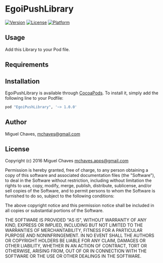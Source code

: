 # EgoiPushLibrary

[![Version](https://img.shields.io/cocoapods/v/EgoiPushLibrary.svg?style=flat)](http://cocoapods.org/pods/EgoiPushLibrary)
[![License](https://img.shields.io/cocoapods/l/EgoiPushLibrary.svg?style=flat)](http://cocoapods.org/pods/EgoiPushLibrary)
[![Platform](https://img.shields.io/cocoapods/p/EgoiPushLibrary.svg?style=flat)](http://cocoapods.org/pods/EgoiPushLibrary)

## Usage

Add this Library to your Pod file.

## Requirements

## Installation

EgoiPushLibrary is available through [CocoaPods](http://cocoapods.org). To install
it, simply add the following line to your Podfile:

```ruby
pod "EgoiPushLibrary", '~> 1.0.0'
```

## Author

Miguel Chaves, mchaves@gmail.com

## License

Copyright (c) 2016 Miguel Chaves <mchaves.apps@gmail.com>

Permission is hereby granted, free of charge, to any person obtaining a copy
of this software and associated documentation files (the "Software"), to deal
in the Software without restriction, including without limitation the rights
to use, copy, modify, merge, publish, distribute, sublicense, and/or sell
copies of the Software, and to permit persons to whom the Software is
furnished to do so, subject to the following conditions:

The above copyright notice and this permission notice shall be included in
all copies or substantial portions of the Software.

THE SOFTWARE IS PROVIDED "AS IS", WITHOUT WARRANTY OF ANY KIND, EXPRESS OR
IMPLIED, INCLUDING BUT NOT LIMITED TO THE WARRANTIES OF MERCHANTABILITY,
FITNESS FOR A PARTICULAR PURPOSE AND NONINFRINGEMENT. IN NO EVENT SHALL THE
AUTHORS OR COPYRIGHT HOLDERS BE LIABLE FOR ANY CLAIM, DAMAGES OR OTHER
LIABILITY, WHETHER IN AN ACTION OF CONTRACT, TORT OR OTHERWISE, ARISING FROM,
OUT OF OR IN CONNECTION WITH THE SOFTWARE OR THE USE OR OTHER DEALINGS IN
THE SOFTWARE.
